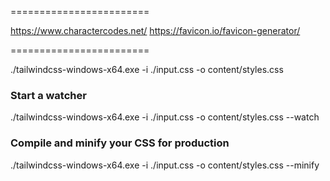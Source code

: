 
========================

https://www.charactercodes.net/
https://favicon.io/favicon-generator/

========================

./tailwindcss-windows-x64.exe -i ./input.css -o content/styles.css

### Start a watcher
./tailwindcss-windows-x64.exe -i ./input.css -o content/styles.css --watch

### Compile and minify your CSS for production
./tailwindcss-windows-x64.exe -i ./input.css -o content/styles.css --minify